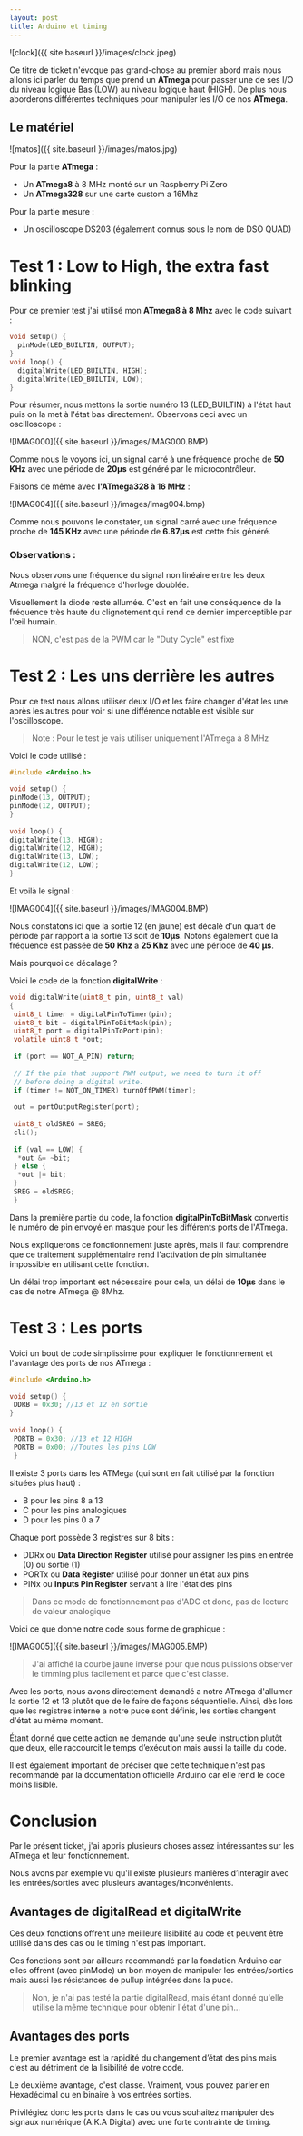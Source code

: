 ```yaml
---
layout: post
title: Arduino et timing 
---
```


![clock]({{ site.baseurl }}/images/clock.jpeg)



Ce titre de ticket n'évoque pas grand-chose au premier abord mais nous allons ici parler du temps que prend un **ATmega** pour passer une de ses I/O du niveau logique Bas (LOW) au niveau logique haut (HIGH).
De plus nous aborderons différentes techniques pour manipuler les I/O de nos **ATmega**. 

## Le matériel 

  ![matos]({{ site.baseurl }}/images/matos.jpg)

Pour la partie **ATmega** : 

- Un **ATmega8** à 8 MHz monté sur un Raspberry Pi Zero 
- Un **ATmega328** sur une carte custom a 16Mhz

Pour la partie mesure :

- Un oscilloscope DS203 (également connus sous le nom de DSO QUAD)

# Test 1 : Low to High, the extra fast blinking 

Pour ce premier test j'ai utilisé mon **ATmega8 à 8 Mhz** avec le code suivant : 

```c
void setup() {
  pinMode(LED_BUILTIN, OUTPUT);
}
void loop() {
  digitalWrite(LED_BUILTIN, HIGH);                         
  digitalWrite(LED_BUILTIN, LOW);    
}
```
Pour résumer, nous mettons la sortie numéro 13 (LED_BUILTIN) à l'état haut puis on la met à l'état bas directement.
Observons ceci avec un oscilloscope :

![IMAG000]({{ site.baseurl }}/images/IMAG000.BMP) 

Comme nous le voyons ici, un signal carré à une fréquence proche de **50 KHz** avec une période de **20µs** est généré par le microcontrôleur. 

Faisons de même avec **l'ATmega328 à 16 MHz** :

![IMAG004]({{ site.baseurl }}/images/imag004.bmp)

Comme nous pouvons le constater,  un signal carré avec une fréquence proche de **145 KHz** avec une période de **6.87µs** est cette fois généré.

### Observations :

Nous observons une fréquence du signal non linéaire entre les deux Atmega malgré la fréquence d'horloge doublée.

Visuellement  la diode reste allumée. C'est en fait une conséquence de la fréquence  très haute du clignotement qui rend ce dernier imperceptible par l'œil humain.

> NON, c'est pas de la PWM car le "Duty Cycle" est fixe

# Test 2 : Les uns derrière les autres 

Pour ce test nous allons utiliser deux I/O et les faire changer d'état les une après les autres pour voir si une différence notable est visible sur l'oscilloscope. 

> Note : Pour le test je vais utiliser uniquement l'ATmega à 8 MHz 

Voici le code utilisé : 

```c
#include <Arduino.h>
     
void setup() {
pinMode(13, OUTPUT);
pinMode(12, OUTPUT);
}
     
void loop() {
digitalWrite(13, HIGH);
digitalWrite(12, HIGH);
digitalWrite(13, LOW);
digitalWrite(12, LOW);
}
```
Et voilà le signal :

  ![IMAG004]({{ site.baseurl }}/images/IMAG004.BMP)

Nous constatons ici que la sortie 12 (en jaune) est décalé d'un quart de période par rapport a la sortie 13 soit de **10µs**. Notons également que la fréquence est passée de **50 Khz** a **25 Khz** avec une période de **40 µs**. 

Mais pourquoi ce décalage ?  

Voici le code de la fonction **digitalWrite** : 

```c
void digitalWrite(uint8_t pin, uint8_t val)
{
 uint8_t timer = digitalPinToTimer(pin);
 uint8_t bit = digitalPinToBitMask(pin);
 uint8_t port = digitalPinToPort(pin);
 volatile uint8_t *out;
  
 if (port == NOT_A_PIN) return;
  
 // If the pin that support PWM output, we need to turn it off
 // before doing a digital write.
 if (timer != NOT_ON_TIMER) turnOffPWM(timer);
  
 out = portOutputRegister(port);
  
 uint8_t oldSREG = SREG;
 cli();
  
 if (val == LOW) {
  *out &= ~bit;
 } else {
  *out |= bit;
 }
 SREG = oldSREG;
 }
 ```

Dans la première partie du code, la fonction **digitalPinToBitMask** convertis le numéro de pin envoyé en masque pour les différents ports de l'ATmega.

Nous expliquerons ce fonctionnement juste après, mais il faut comprendre que ce traitement supplémentaire rend l'activation de pin simultanée impossible en utilisant cette fonction. 

Un délai trop important est nécessaire pour cela, un délai de **10µs** dans le cas de notre ATmega @ 8Mhz.

# Test 3 : Les ports 

Voici un bout de code simplissime pour expliquer le fonctionnement et l'avantage des ports de nos ATmega :

```c
#include <Arduino.h>
  
void setup() {
 DDRB = 0x30; //13 et 12 en sortie
}
  
void loop() {
 PORTB = 0x30; //13 et 12 HIGH
 PORTB = 0x00; //Toutes les pins LOW
 }
```

Il existe 3 ports dans les ATMega (qui sont en fait utilisé par la fonction situées plus haut) : 

- B pour les pins 8 a 13
- C pour les pins analogiques
- D pour les pins 0 a 7

Chaque port possède 3 registres sur 8 bits :

- DDRx ou **Data Direction Register** utilisé pour assigner les pins en entrée (0) ou sortie (1) 
- PORTx ou **Data Register** utilisé pour donner un état aux pins
- PINx ou **Inputs Pin Register** servant à lire l'état des pins 

> Dans ce mode de fonctionnement pas d'ADC et donc, pas de lecture de valeur analogique

Voici ce que donne notre code sous forme de graphique :

![IMAG005]({{ site.baseurl }}/images/IMAG005.BMP)

> J'ai affiché la courbe jaune inversé pour que nous puissions observer le timming plus facilement et parce que c'est classe.

Avec les ports, nous avons directement demandé a notre ATmega d'allumer la sortie 12 et 13 plutôt que de le faire de façons séquentielle.  Ainsi, dès lors que les registres interne a notre puce sont définis, les sorties changent d'état au même moment. 

Étant donné que cette action ne demande qu'une seule instruction plutôt que deux, elle raccourcit le temps d’exécution mais aussi la taille du code. 

Il est également important de préciser que cette technique n'est pas recommandé par la documentation officielle Arduino car elle rend le code moins lisible. 
 
# Conclusion 

Par le présent ticket, j'ai appris plusieurs choses assez intéressantes sur les ATmega et leur fonctionnement. 

Nous avons par exemple vu qu'il existe plusieurs manières d’interagir avec les entrées/sorties avec plusieurs avantages/inconvénients. 

## Avantages de digitalRead et digitalWrite

Ces deux fonctions offrent une meilleure lisibilité au code et peuvent être utilisé dans des cas ou le timing n'est pas important. 

Ces fonctions sont par ailleurs recommandé par la fondation Arduino car elles offrent (avec pinMode) un bon moyen de manipuler les entrées/sorties mais aussi les résistances de pullup intégrées dans la puce. 

> Non, je n'ai pas testé la partie digitalRead, mais étant donné qu'elle utilise la même technique pour obtenir l'état d'une pin... 

## Avantages des ports 

Le premier avantage est la rapidité du changement d’état des pins mais c'est au détriment de la lisibilité de votre code. 

Le deuxième avantage, c'est classe. Vraiment, vous pouvez parler en Hexadécimal ou en binaire à vos entrées sorties. 

Privilégiez donc les ports dans le cas ou vous souhaitez manipuler des signaux numérique (A.K.A Digital) avec une forte contrainte de timing. 
